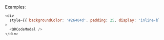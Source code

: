 Examples:

```js
<div
  style={{ backgroundColor: '#26404d', padding: 25, display: 'inline-block' }}
>
  <QRCodeModal />
</div>
```
